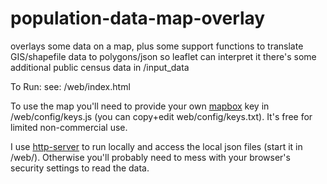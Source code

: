# population-data-map-overlay
overlays some data on a map, plus some support functions to translate GIS/shapefile data to polygons/json so leaflet can interpret it
there's some additional public census data in /input_data


To Run:
see: /web/index.html

To use the map you'll need to provide your own <a href="https://www.mapbox.com/">mapbox</a> key in /web/config/keys.js (you can copy+edit web/config/keys.txt). It's free for limited non-commercial use.

I use <a href="https://www.npmjs.com/package/http-server">http-server</a> to run locally and access the local json files (start it in /web/). Otherwise you'll probably need to mess with your browser's security settings to read the data.
